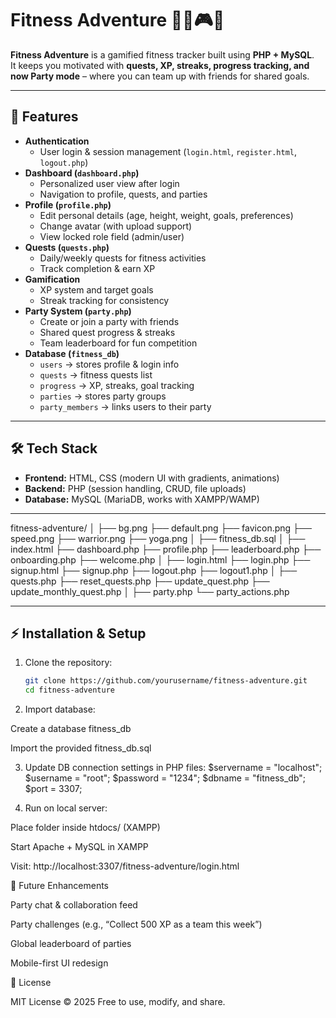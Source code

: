 # Fitness Adventure 🏋️‍♂️🎮🎉

**Fitness Adventure** is a gamified fitness tracker built using **PHP + MySQL**.  
It keeps you motivated with **quests, XP, streaks, progress tracking, and now Party mode** – where you can team up with friends for shared goals.  

---

## 🚀 Features

- **Authentication**
  - User login & session management (`login.html`, `register.html`, `logout.php`)
- **Dashboard (`dashboard.php`)**
  - Personalized user view after login
  - Navigation to profile, quests, and parties
- **Profile (`profile.php`)**
  - Edit personal details (age, height, weight, goals, preferences)
  - Change avatar (with upload support)
  - View locked role field (admin/user)
- **Quests (`quests.php`)**
  - Daily/weekly quests for fitness activities
  - Track completion & earn XP
- **Gamification**
  - XP system and target goals
  - Streak tracking for consistency
- **Party System (`party.php`)**
  - Create or join a party with friends
  - Shared quest progress & streaks
  - Team leaderboard for fun competition
- **Database (`fitness_db`)**
  - `users` → stores profile & login info  
  - `quests` → fitness quests list  
  - `progress` → XP, streaks, goal tracking  
  - `parties` → stores party groups  
  - `party_members` → links users to their party  

---

## 🛠️ Tech Stack

- **Frontend:** HTML, CSS (modern UI with gradients, animations)  
- **Backend:** PHP (session handling, CRUD, file uploads)  
- **Database:** MySQL (MariaDB, works with XAMPP/WAMP)  

---

fitness-adventure/
│
├── bg.png
├── default.png
├── favicon.png
├── speed.png
├── warrior.png
├── yoga.png
│
├── fitness_db.sql
│
├── index.html
├── dashboard.php
├── profile.php
├── leaderboard.php
├── onboarding.php
├── welcome.php
│
├── login.html
├── login.php
├── signup.html
├── signup.php
├── logout.php
├── logout1.php
│
├── quests.php
├── reset_quests.php
├── update_quest.php
├── update_monthly_quest.php
│
├── party.php
└── party_actions.php

---

## ⚡ Installation & Setup

1. Clone the repository:
   ```bash
   git clone https://github.com/yourusername/fitness-adventure.git
   cd fitness-adventure
2. Import database:

Create a database fitness_db

Import the provided fitness_db.sql

3. Update DB connection settings in PHP files:
$servername = "localhost";
$username   = "root";
$password   = "1234"; 
$dbname     = "fitness_db";
$port       = 3307;

4. Run on local server:

Place folder inside htdocs/ (XAMPP)

Start Apache + MySQL in XAMPP

Visit: http://localhost:3307/fitness-adventure/login.html

🎯 Future Enhancements

Party chat & collaboration feed

Party challenges (e.g., “Collect 500 XP as a team this week”)

Global leaderboard of parties

Mobile-first UI redesign

📜 License

MIT License © 2025
Free to use, modify, and share.
